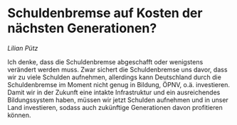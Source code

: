 # Schuldenbremse auf Kosten der nächsten Generationen?
*Lilian Pütz*

Ich denke, dass die Schuldenbremse abgeschafft oder wenigstens verändert werden muss.
Zwar sichert die Schuldenbremse uns davor, dass wir zu viele Schulden aufnehmen, allerdings kann Deutschland durch die Schuldenbremse im Moment nicht genug in Bildung, ÖPNV, o.ä. investieren.
Damit wir in der Zukunft eine intakte Infrastruktur und ein ausreichendes Bildungssystem haben, müssen wir jetzt Schulden aufnehmen und in unser Land investieren, sodass auch zukünftige Generationen davon profitieren können.
